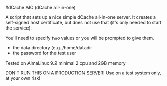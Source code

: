 #dCache AIO (dCache all-in-one)

A script that sets up a nice simple dCache all-in-one server.
It creates a self-signed host certificate, but does not use that
(it's only needed to start the service).

You'll need to specify two values or you will be prompted to give them.

- the data directory (e.g. /home/datadir
- the password for the test user

Tested on AlmaLinux 9.2
minimal 2 cpu and 2GB memory

DON'T RUN THIS ON A PRODUCTION SERVER!
Use on a test system only, at your own risk!
